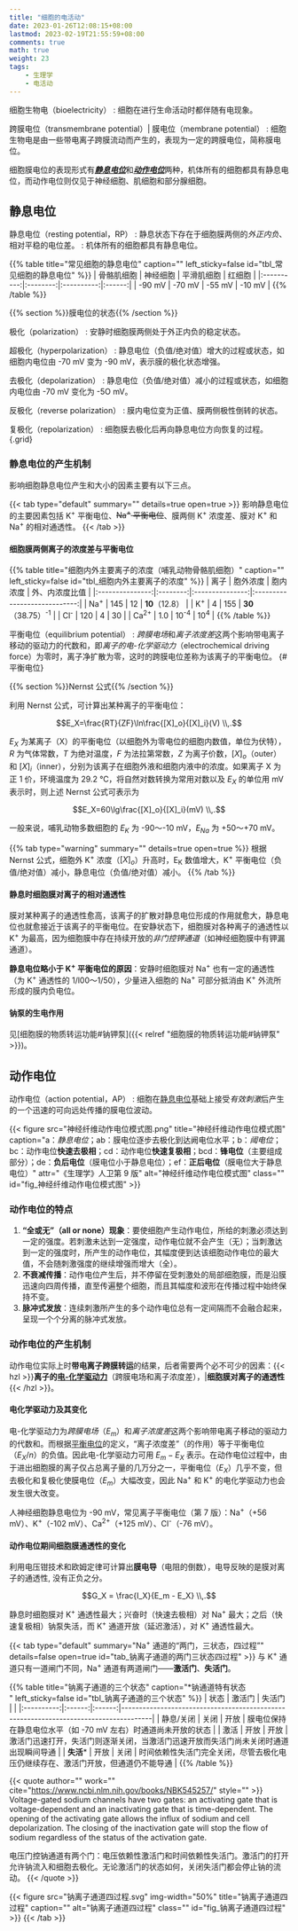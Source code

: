 ```yaml
---
title: "细胞的电活动"
date: 2023-01-26T12:08:15+08:00
lastmod: 2023-02-19T21:55:59+08:00
comments: true
math: true
weight: 23
tags:
    - 生理学
    - 电活动
---
```


细胞生物电（bioelectricity）
: 细胞在进行生命活动时都伴随有电现象。

跨膜电位（transmembrane potential）| 膜电位（membrane potential）
: 细胞生物电是由一些带电离子跨膜流动而产生的，表现为一定的跨膜电位，简称膜电位。

细胞膜电位的表现形式有[***静息电位***](#静息电位)和[***动作电位***](#动作电位)两种，机体所有的细胞都具有静息电位，而动作电位则仅见于神经细胞、肌细胞和部分腺细胞。

<!--more-->

## 静息电位

静息电位（resting potential，RP）
: 静息状态下存在于细胞膜两侧的*外正内负*、相对平稳的电位差。
: 机体所有的细胞都具有静息电位。

{{% table title="常见细胞的静息电位" caption="" left_sticky=false id="tbl_常见细胞的静息电位" %}}
| 骨骼肌细胞 | 神经细胞 | 平滑肌细胞 | 红细胞 |
|:----------:|:--------:|:----------:|:------:|
|   -90 mV   |  -70 mV  |   -55 mV   | -10 mV |
{{% /table %}}

{{% section %}}膜电位的状态{{% /section %}}

极化（polarization）
: 安静时细胞膜两侧处于外正内负的稳定状态。

超极化（hyperpolarization）
: 静息电位（负值/绝对值）增大的过程或状态，如细胞内电位由 -70 mV 变为 -90 mV，表示膜的极化状态增强。

去极化（depolarization）
: 静息电位（负值/绝对值）减小的过程或状态，如细胞内电位由 -70 mV 变化为 -5O mV。

反极化（reverse polarization）
: 膜内电位变为正值、膜两侧极性倒转的状态。

复极化（repolarization）
: 细胞膜去极化后再向静息电位方向恢复的过程。
{.grid}

### 静息电位的产生机制

影响细胞静息电位产生和大小的因素主要有以下三点。

{{< tab type="default" summary="" details=true open=true >}}
影响静息电位的主要因素包括 K<sup>+</sup> 平衡电位、~~Na<sup>+</sup> 平衡电位~~、膜两侧 K<sup>+</sup> 浓度差、膜对 K<sup>+</sup> 和 Na<sup>+</sup> 的相对通透性。
{{< /tab >}}

#### 细胞膜两侧离子的浓度差与平衡电位

{{% table title="细胞内外主要离子的浓度（哺乳动物骨骼肌细胞）" caption="" left_sticky=false id="tbl_细胞内外主要离子的浓度" %}}
|       离子      | 胞外浓度 |     胞内浓度    |        外、内浓度比值        |
|:---------------:|:--------:|:---------------:|:----------------------------:|
|  Na<sup>+</sup> |    145   |        12       |        **10**（12.8）        |
|  K<sup>+</sup>  |     4    |       155       | **30**（38.75）<sup>-1</sup> |
|  Cl<sup>-</sup> |    120   |        4        |              30              |
| Ca<sup>2+</sup> |    1.0   | 10<sup>-4</sup> |        10<sup>4</sup>        |
{{% /table %}}

平衡电位（equilibrium potential）
: *跨膜电场*和*离子浓度差*这两个影响带电离子移动的驱动力的代数和，即*离子的电-化学驱动力*（electrochemical driving force）为零时，离子净扩散为零，这时的跨膜电位差称为该离子的平衡电位。
{#平衡电位}

{{% section %}}Nernst 公式{{% /section %}}

利用 Nernst 公式，可计算出某种离子的平衡电位：

$$E_X=\frac{RT}{ZF}\ln\frac{[X]_o}{[X]_i}(V)
\\,.$$

$E_X$ 为某离子（X）的平衡电位（以细胞外为零电位的细胞内数值，单位为伏特），$R$ 为气体常数，$T$ 为绝对温度，$F$ 为法拉第常数，$Z$ 为离子价数，$[X]_o$（outer）和 $[X]_i$（inner），分别为该离子在细胞外液和细胞内液中的浓度。如果离子 X 为正 1 价，环境温度为 29.2 ℃，将自然对数转换为常用对数以及 $E_X$ 的单位用 mV 表示时，则上述 Nernst 公式可表示为

$$E_X=60\lg\frac{[X]_o}{[X]_i}(mV)
\\,.$$

一般来说，哺乳动物多数细胞的 $E_{K}$ 为 -90～-10 mV，$E_{Na}$ 为 +50～+70 mV。

{{% tab type="warning" summary="" details=true open=true %}}
根据 Nernst 公式，细胞外 K<sup>+</sup> 浓度（$[X]_o$）升高时，E<sub>K</sub> 数值增大，K<sup>+</sup> 平衡电位（负值/绝对值）减小，静息电位（负值/绝对值）减小。
{{% /tab %}}

#### 静息时细胞膜对离子的相对通透性

膜对某种离子的通透性愈高，该离子的扩散对静息电位形成的作用就愈大，静息电位也就愈接近于该离子的平衡电位。在安静状态下，细胞膜对各种离子的通透性以 K<sup>+</sup> 为最高，因为细胞膜中存在持续开放的*非门控钾通道*（如神经细胞膜中有钾漏通道）。

**静息电位略小于 K<sup>+</sup> 平衡电位的原因**：安静时细胞膜对 Na<sup>+</sup> 也有一定的通透性（为 K<sup>+</sup> 通透性的 1/l00～1/50），少量进入细胞的 Na<sup>+</sup> 可部分抵消由 K<sup>+</sup> 外流所形成的膜内负电位。

#### 钠泵的生电作用

见[细胞膜的物质转运功能#钠钾泵]({{< relref "细胞膜的物质转运功能#钠钾泵" >}})。

## 动作电位

动作电位（action potential，AP）
: 细胞在[静息电位](#静息电位)基础上接受*有效刺激*后产生的一个迅速的可向远处传播的膜电位波动。

{{< figure src="神经纤维动作电位模式图.png" title="神经纤维动作电位模式图" caption="a：*静息电位*；ab：膜电位逐步去极化到达阙电位水平；b：*阈电位*；bc：动作电位**快速去极相**；cd：动作电位**快速复极相**；bcd：**锋电位**（主要组成部分）；de：**负后电位**（膜电位小于静息电位）；ef：**正后电位**（膜电位大于静息电位）" attr="《生理学》人卫第 9 版" alt="神经纤维动作电位模式图" class="" id="fig_神经纤维动作电位模式图" >}}

### 动作电位的特点

1. **“全或无”（all or none）现象**：要使细胞产生动作电位，所给的刺激必须达到一定的强度。若刺激未达到一定强度，动作电位就不会产生（无）；当刺激达到一定的强度时，所产生的动作电位，其幅度便到达该细胞动作电位的最大值，不会随刺激强度的继续增强而增大（全）。
2. **不衰减传播**：动作电位产生后，并不停留在受刺激处的局部细胞膜，而是沿膜迅速向四周传播，直至传遍整个细胞，而且其幅度和波形在传播过程中始终保持不变。
3. **脉冲式发放**：连续刺激所产生的多个动作电位总有一定间隔而不会融合起来，呈现一个个分离的脉冲式发放。

### 动作电位的产生机制

动作电位实际上时**带电离子跨膜转运**的结果，后者需要两个必不可少的因素：{{< hzl >}}**离子的[电-化学驱动力](#平衡电位)**（跨膜电场和离子浓度差），|**细胞膜对离子的通透性**{{< /hzl >}}。

#### 电化学驱动力及其变化

电-化学驱动力为*跨膜电场*（$E_m$）和*离子浓度差*这两个影响带电离子移动的驱动力的代数和。而根据[平衡电位](#平衡电位)的定义，“离子浓度差”（的作用）等于平衡电位（$E_X/n$）的负值。因此电-化学驱动力可用 $E_m - E_X$ 表示。在动作电位过程中，由于进出细胞膜的离子仅占总离子量的几万分之一，平衡电位（$E_X$）几乎不变，但去极化和复极化使膜电位（$E_m$）大幅改变，因此 Na<sup>+</sup> 和 K<sup>+</sup> 的电化学驱动力也会发生很大改变。

人神经细胞静息电位为 -90 mV，常见离子平衡电位（第 7 版）：Na<sup>+</sup>（+56 mV）、K<sup>+</sup>（-102 mV）、Ca<sup>2+</sup>（+125 mV）、Cl<sup>-</sup>（-76 mV）。

#### 动作电位期间细胞膜通透性的变化

利用电压钳技术和欧姆定律可计算出**膜电导**（电阻的倒数），电导反映的是膜对离子的通透性, 没有正负之分。

$$G_X = \frac{I_X}{E_m - E_X}
\\,.$$

静息时细胞膜对 K<sup>+</sup> 通透性最大；兴奋时（快速去极相）对 Na<sup>+</sup> 最大；之后（快速复极相）钠泵失活，而 K<sup>+</sup> 通道开放（延迟激活），对 K<sup>+</sup> 通透性最大。

{{< tab type="default" summary="Na<sup>+</sup> 通道的“两门，三状态，四过程”" details=false open=true id="tab_钠离子通道的两门三状态四过程" >}}
与 K<sup>+</sup> 通道只有一道闸门不同，Na<sup>+</sup> 通道有两道闸门——**激活门**、**失活门**。

{{% table title="钠离子通道的三个状态" caption="\*钠通道特有状态<br/>" left_sticky=false id="tbl_钠离子通道的三个状态" %}}
|    状态    | 激活门 | 失活门 |                                                                                      |
|:----------:|:------:|:------:|--------------------------------------------------------------------------------------|
|  静息/关闭 |  关闭  |  开放  | 膜电位保持在静息电位水平（如 -70 mV 左右）时通道尚未开放的状态                       |
|    激活    |  开放  |  开放  | 激活门迅速打开，失活门则逐渐关闭，当激活门迅速开放而失活门尚未关闭时通道出现瞬间导通 |
| **失活**\* |  开放  |  关闭  | 时间依赖性失活门完全关闭，尽管去极化电压仍继续存在、激活门开放，但通道仍不能导通     |
{{% /table %}}

{{< quote author="" work="" cite="https://www.ncbi.nlm.nih.gov/books/NBK545257/" style="" >}}
Voltage-gated sodium channels have two gates: an activating gate that is voltage-dependent and an inactivating gate that is time-dependent. The opening of the activating gate allows the influx of sodium and cell depolarization. The closing of the inactivation gate will stop the flow of sodium regardless of the status of the activation gate.

电压门控钠通道有两个门：电压依赖性激活门和时间依赖性失活门。激活门的打开允许钠流入和细胞去极化。无论激活门的状态如何，关闭失活门都会停止钠的流动。
{{< /quote >}}

{{< figure src="钠离子通道四过程.svg" img-width="50%" title="钠离子通道四过程" caption="" alt="钠离子通道四过程" class="" id="fig_钠离子通道四过程" >}}
{{< /tab >}}
